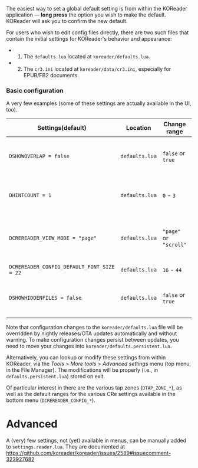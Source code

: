 The easiest way to set a global default setting is from within the KOReader application &mdash; **long press** the option you wish to make the default. KOReader will ask you to confirm the new default.

For users who wish to edit config files directly, there are two such files that contain the initial settings for KOReader's behavior and appearance:

* 1. The `defaults.lua` located at `koreader/defaults.lua`.
* 2. The `cr3.ini` located at `koreader/data/cr3.ini`, especially for EPUB/FB2 documents.

### Basic configuration

A very few examples (some of these settings are actually available in the UI, too).

| Settings(default) | Location | Change range | Description | Affected parts |
| ------ | ------ | ------ | ------ | ------ |
| `DSHOWOVERLAP = false` | `defaults.lua` | `false` or `true` | showing gray area to indicate page overlap | PDF/DJVU |
| `DHINTCOUNT = 1` | `defaults.lua` | `0` - `3` | number of pages to render ahead in background | PDF/DJVU |
| `DCREREADER_VIEW_MODE = "page"` | `defaults.lua` | `"page"` or `"scroll"` | pagination in "page" mode, no pagination in "scroll" mode | EPUB/FB2 |
| `DCREREADER_CONFIG_DEFAULT_FONT_SIZE = 22` | `defaults.lua` | `16` - `44` | default font size | EPUB/FB2 |
| `DSHOWHIDDENFILES = false` | `defaults.lua` | `false` or `true` | showing hidden files (name begins with a ".") | FileManager |

Note that configuration changes to the `koreader/defaults.lua` file will be overridden by nightly releases/OTA updates automatically and without warning. To make configuration changes persist between updates, you need to move your changes into `koreader/defaults.persistent.lua`.

Alternatively, you can lookup or modify these settings from within KOReader, via the *Tools* > *More tools* > *Advanced settings* menu (top menu, in the File Manager). The modifications will be properly (i.e., in `defaults.persistent.lua`) stored on exit.

Of particular interest in there are the various tap zones (`DTAP_ZONE_*`), as well as the default ranges for the various CRe settings available in the bottom menu (`DCREREADER_CONFIG_*`).

# Advanced

A (very) few settings, not (yet) available in menus, can be manually added to `settings.reader.lua`. They are documented at https://github.com/koreader/koreader/issues/2589#issuecomment-323927682